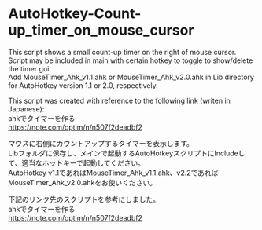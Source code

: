 # AutoHotkey-Count-up_timer_on_mouse_cursor

This script shows a small count-up timer on the right of mouse cursor.  
Script may be included in main with certain hotkey to toggle to show/delete the timer gui.  
Add MouseTimer_Ahk_v1.1.ahk or MouseTimer_Ahk_v2.0.ahk in Lib directory for AutoHotkey version 1.1 or 2.0, respectively.  

This script was created with reference to the following link (writen in Japanese):  
ahkでタイマーを作る  
https://note.com/optim/n/n507f2deadbf2

マウスに右側にカウントアップするタイマーを表示します。  
Libフォルダに保存し、メインで起動するAutoHotkeyスクリプトにIncludeして、適当なホットキーで起動してください。  
AutoHotkey v1.1であればMouseTimer_Ahk_v1.1.ahk、v2.2であればMouseTimer_Ahk_v2.0.ahkをお使いください。  

下記のリンク先のスクリプトを参考にしました。  
ahkでタイマーを作る  
https://note.com/optim/n/n507f2deadbf2

